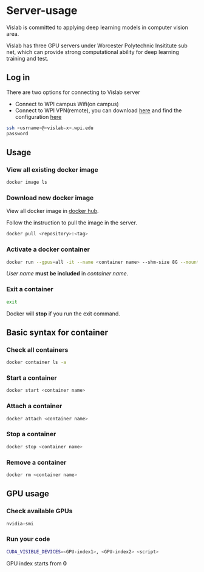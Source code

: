 # Server-usage

Vislab is committed to applying deep learning models in computer vision area.

Vislab has three GPU servers under Worcester Polytechnic Insititute sub net, which can provide strong computational ability for deep learning training and test.

## Log in
There are two options for connecting to Vislab server
* Connect to WPI campus Wifi(on campus)
* Connect to WPI VPN(remote), you can download [here](https://hub.wpi.edu/software/570/globalprotect) and find the configuration [here](https://sirloin.wpi.edu/article/23/vpn-client-configuration-for-windows)

``` bash
ssh <usrname>@<vislab-x>.wpi.edu
password
```

## Usage

### View all existing docker image
```bash
docker image ls
```

### Download new docker image
View all docker image in [docker hub](https://hub.docker.com/).

Follow the instruction to pull the image in the server.
```bash
docker pull <repository>:<tag>
```

### Activate a docker container
```bash
docker run --gpus=all -it --name <container name> --shm-size 8G --mount type=bind,source=<absolute path>,target=/workspace <repository>:<tag>
```
*User name* **must be included** in *container name*.

### Exit a container
```bash
exit
```
Docker will **stop** if you run the exit command.
  
## Basic syntax for container

### Check all containers
```bash
docker container ls -a
```

### Start a container
```bash
docker start <container name>
```

### Attach a container
```bash
docker attach <container name>
```

### Stop a container
```bash
docker stop <container name>
```

### Remove a container
```bash
docker rm <container name>
```

## GPU usage

### Check available GPUs
```bash
nvidia-smi
```

### Run your code
```bash
CUDA_VISIBLE_DEVICES=<GPU-index1>, <GPU-index2> <script>
```
GPU index starts from **0**

  


  
